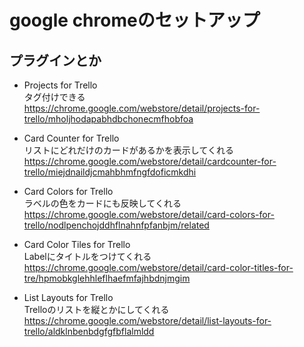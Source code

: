 # google chromeのセットアップ

## プラグインとか

- Projects for Trello  
  タグ付けできる  
  https://chrome.google.com/webstore/detail/projects-for-trello/mholjhodapabhdbchonecmfhobfoa

- Card Counter for Trello  
  リストにどれだけのカードがあるかを表示してくれる  
  https://chrome.google.com/webstore/detail/cardcounter-for-trello/miejdnaildjcmahbhmfngfdoficmkdhi

- Card Colors for Trello  
  ラベルの色をカードにも反映してくれる  
  https://chrome.google.com/webstore/detail/card-colors-for-trello/nodlpenchojddhflnahnfpfanbjm/related

- Card Color Tiles for Trello  
  Labelにタイトルをつけてくれる
  https://chrome.google.com/webstore/detail/card-color-titles-for-tre/hpmobkglehhleflhaefmfajhbdnjmgim

- List Layouts for Trello  
  Trelloのリストを縦とかにしてくれる  
  https://chrome.google.com/webstore/detail/list-layouts-for-trello/aldklnbenbdgfgfbflalmldd


